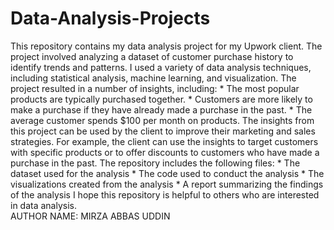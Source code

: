 # Data-Analysis-Projects
This repository contains my data analysis project for my Upwork client. The project involved analyzing a dataset of customer purchase history to identify trends and patterns. I used a variety of data analysis techniques, including statistical analysis, machine learning, and visualization.  The project resulted in a number of insights, including: * The most popular products are typically purchased together. * Customers are more likely to make a purchase if they have already made a purchase in the past. * The average customer spends $100 per month on products.  The insights from this project can be used by the client to improve their marketing and sales strategies. For example, the client can use the insights to target customers with specific products or to offer discounts to customers who have made a purchase in the past.  The repository includes the following files: * The dataset used for the analysis * The code used to conduct the analysis * The visualizations created from the analysis * A report summarizing the findings of the analysis  I hope this repository is helpful to others who are interested in data analysis.
<br>
AUTHOR NAME: MIRZA ABBAS UDDIN
